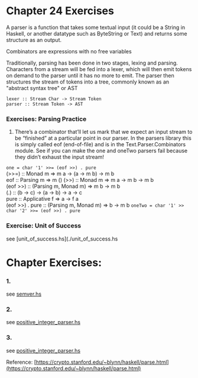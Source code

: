 # Chapter 24 Exercises  

A parser is a function that takes some textual input (it could be a String in Haskell, or another datatype such as ByteString or Text) and returns some structure as an output.

Combinators are expressions with no free variables  

Traditionally, parsing has been done in two stages, lexing and parsing. Characters from a stream will be fed into a lexer,
which will then emit tokens on demand to the parser until it has no more to emit. The parser then structures the stream of tokens into a tree, commonly known as an "abstract syntax tree" or AST
```
lexer :: Stream Char -> Stream Token
parser :: Stream Token -> AST
```


### Exercises: Parsing Practice
1. There’s a combinator that’ll let us mark that we expect an input stream to be “finished” at a particular point in our parser. In the parsers library this is simply called eof (end-of-file) and is in the Text.Parser.Combinators module. See if you can make the one and oneTwo parsers fail because they didn’t exhaust the input stream!  

`one = char '1' >>= (eof >>) . pure`  
(>>=) :: Monad m => m a -> (a -> m b) -> m b  
eof :: Parsing m => m ()
(>>) :: Monad m => m a -> m b -> m b   
(eof >>) :: (Parsing m, Monad m) => m b -> m b  
(.) :: (b -> c) -> (a -> b) -> a -> c  
pure :: Applicative f => a -> f a  
(eof >>) . pure :: (Parsing m, Monad m) => b -> m b
`oneTwo = char '1' >> char '2' >>= (eof >>) . pure`

### Exercise: Unit of Success  
see [unit_of_success.hs](./unit_of_success.hs

# Chapter Exercises:  

### 1. 
see [semver.hs](./semver.hs)

### 2. 
see [positive_integer_parser.hs](./positive_integer_parser.hs)

### 3. 
see [positive_integer_parser.hs](./positive_integer_parser.hs)

Reference:
[https://crypto.stanford.edu/~blynn/haskell/parse.html](https://crypto.stanford.edu/~blynn/haskell/parse.html)
